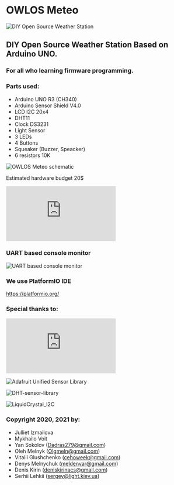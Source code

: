 # OWLOS Meteo

![DIY Open Source Weather Station](https://github.com/KirinDenis/Meteo/raw/main/resources/gallery/MeteoLogo.jpg)

## DIY Open Source Weather Station Based on Arduino UNO.

### For all who learning firmware programming.

### Parts used:
- Arduino UNO R3 (CH340)
- Arduino Sensor Shield V4.0
- LCD I2C 20x4
- DHT11
- Clock DS3231
- Light Sensor
- 3 LEDs
- 4 Buttons
- Squeaker (Buzzer, Speacker)
- 6 resistors 10K

![OWLOS Meteo schematic](https://github.com/KirinDenis/Meteo/raw/main/resources/gallery/MeteoSchematic.jpg)

Estimated hardware budget 20$

![3D STL models of boxes are also available for 3D printing](https://github.com/KirinDenis/Meteo/raw/main/3DprintingSTL/back.stl)

### UART based console monitor
![UART based console monitor](https://github.com/KirinDenis/Meteo/raw/main/resources/gallery/UART.jpg)
                                                        
### We use PlatformIO IDE
https://platformio.org/

### Special thanks to:

![DS3231 Real-Time Clock](http://www.jarzebski.pl/arduino/komponenty/zegar-czasu-rzeczywistego-rtc-ds3231.html)

![Adafruit Unified Sensor Library](https://github.com/adafruit/Adafruit_Sensor)

![DHT-sensor-library](https://github.com/adafruit/DHT-sensor-library)

![LiquidCrystal_I2C](https://gitlab.com/tandembyte/liquidcrystal_i2c)

### Copyright 2020, 2021 by:
- Julliet Izmailova
- Mykhailo Voit
- Yan Sokolov (Dadras279@gmail.com)
- Oleh Melnyk (Olgmeln@gmail.com)
- Vitalii Glushchenko (cehoweek@gmail.com)
- Denys Melnychuk (meldenvar@gmail.com)
- Denis Kirin (deniskirinacs@gmail.com)
- Serhii Lehkii (sergey@light.kiev.ua)
